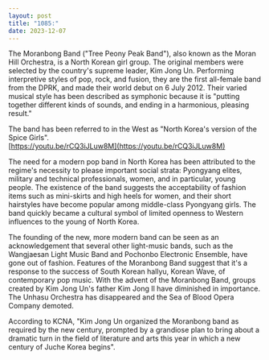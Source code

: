 ```yaml
---
layout: post
title: "1085:"
date: 2023-12-07
---
```


The Moranbong Band ("Tree Peony Peak Band"), also known as the Moran Hill Orchestra, is a North Korean girl group. The original members were selected by the country's supreme leader, Kim Jong Un. Performing interpretive styles of pop, rock, and fusion, they are the first all-female band from the DPRK, and made their world debut on 6 July 2012\. Their varied musical style has been described as symphonic because it is "putting together different kinds of sounds, and ending in a harmonious, pleasing result."

The band has been referred to in the West as "North Korea's version of the Spice Girls".  
[https://youtu.be/rCQ3iJLuw8M](https://youtu.be/rCQ3iJLuw8M)

The need for a modern pop band in North Korea has been attributed to the regime's necessity to please important social strata: Pyongyang elites, military and technical professionals, women, and in particular, young people. The existence of the band suggests the acceptability of fashion items such as mini-skirts and high heels for women, and their short hairstyles have become popular among middle-class Pyongyang girls. The band quickly became a cultural symbol of limited openness to Western influences to the young of North Korea.

The founding of the new, more modern band can be seen as an acknowledgement that several other light-music bands, such as the Wangjaesan Light Music Band and Pochonbo Electronic Ensemble, have gone out of fashion. Features of the Moranbong Band suggest that it's a response to the success of South Korean hallyu, Korean Wave, of contemporary pop music. With the advent of the Moranbong Band, groups created by Kim Jong Un's father Kim Jong Il have diminished in importance. The Unhasu Orchestra has disappeared and the Sea of Blood Opera Company demoted.

According to KCNA, "Kim Jong Un organized the Moranbong band as required by the new century, prompted by a grandiose plan to bring about a dramatic turn in the field of literature and arts this year in which a new century of Juche Korea begins".
